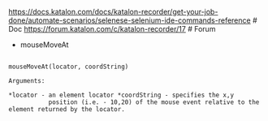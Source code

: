 https://docs.katalon.com/docs/katalon-recorder/get-your-job-done/automate-scenarios/selenese-selenium-ide-commands-reference   # Doc
https://forum.katalon.com/c/katalon-recorder/17         # Forum


* mouseMoveAt
```

mouseMoveAt(locator, coordString)

Arguments:

*locator - an element locator *coordString - specifies the x,y 
           position (i.e. - 10,20) of the mouse event relative to the element returned by the locator.


```
